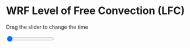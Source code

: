 <h1>WRF Level of Free Convection (LFC)</h1>
<p>Drag the slider to change the time</p>

<div class="slidecontainer">
<input oninput='setImage(this)' class="slider" type="range" min="0" max="29" value="0" step="1" />
<img id='img'/>
</div>

<script>
var img = document.getElementById('img');
var img_array = ['/assets/images/wrf/lc_wrfout_d01_2020-06-27_12:00:00.png',
'/assets/images/wrf/lc_wrfout_d01_2020-06-27_13:00:00.png',
'/assets/images/wrf/lc_wrfout_d01_2020-06-27_14:00:00.png',
'/assets/images/wrf/lc_wrfout_d01_2020-06-27_15:00:00.png',
'/assets/images/wrf/lc_wrfout_d01_2020-06-27_16:00:00.png',
'/assets/images/wrf/lc_wrfout_d01_2020-06-27_17:00:00.png',
'/assets/images/wrf/lc_wrfout_d01_2020-06-27_18:00:00.png',
'/assets/images/wrf/lc_wrfout_d01_2020-06-27_19:00:00.png',
'/assets/images/wrf/lc_wrfout_d01_2020-06-27_20:00:00.png',
'/assets/images/wrf/lc_wrfout_d01_2020-06-27_21:00:00.png',
'/assets/images/wrf/lc_wrfout_d01_2020-06-27_22:00:00.png',
'/assets/images/wrf/lc_wrfout_d01_2020-06-27_23:00:00.png',
'/assets/images/wrf/lc_wrfout_d01_2020-06-28_00:00:00.png',
'/assets/images/wrf/lc_wrfout_d01_2020-06-28_01:00:00.png',
'/assets/images/wrf/lc_wrfout_d01_2020-06-28_02:00:00.png',
'/assets/images/wrf/lc_wrfout_d01_2020-06-28_03:00:00.png',
'/assets/images/wrf/lc_wrfout_d01_2020-06-28_04:00:00.png',
'/assets/images/wrf/lc_wrfout_d01_2020-06-28_05:00:00.png',
'/assets/images/wrf/lc_wrfout_d01_2020-06-28_06:00:00.png',
'/assets/images/wrf/lc_wrfout_d01_2020-06-28_07:00:00.png',
'/assets/images/wrf/lc_wrfout_d01_2020-06-28_08:00:00.png',
'/assets/images/wrf/lc_wrfout_d01_2020-06-28_09:00:00.png',
'/assets/images/wrf/lc_wrfout_d01_2020-06-28_10:00:00.png',
'/assets/images/wrf/lc_wrfout_d01_2020-06-28_11:00:00.png',
'/assets/images/wrf/lc_wrfout_d01_2020-06-28_12:00:00.png',
'/assets/images/wrf/lc_wrfout_d01_2020-06-28_13:00:00.png',
'/assets/images/wrf/lc_wrfout_d01_2020-06-28_14:00:00.png',
'/assets/images/wrf/lc_wrfout_d01_2020-06-28_15:00:00.png',
'/assets/images/wrf/lc_wrfout_d01_2020-06-28_16:00:00.png',];
function setImage(obj)
{
        var value = obj.value;
        img.src = img_array[value];

}
</script>
